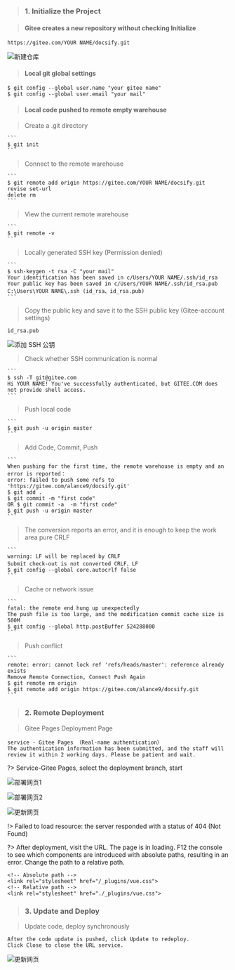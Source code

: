 <!-- 远程部署 -->

> ### 1. Initialize the Project

> #### Gitee creates a new repository without checking Initialize


```
https://gitee.com/YOUR NAME/docsify.git
```

![新建仓库](../_media/_resources/新建仓库.png ":size=70%")

> #### Local git global settings

```
$ git config --global user.name "your gitee name"
$ git config --global user.email "your mail"
```

> #### Local code pushed to remote empty warehouse

> Create a .git directory


    ```
    $ git init
    ```

> Connect to the remote warehouse


    ```
    $ git remote add origin https://gitee.com/YOUR NAME/docsify.git
    revise set-url
    delete rm
    ```

> View the current remote warehouse


    ```
    $ git remote -v
    ```

> Locally generated SSH key (Permission denied)


    ```
    $ ssh-keygen -t rsa -C "your mail"
    Your identification has been saved in c/Users/YOUR NAME/.ssh/id_rsa
    Your public key has been saved in c/Users/YOUR NAME/.ssh/id_rsa.pub
    C:\Users\YOUR NAME\.ssh (id_rsa、id_rsa.pub)
    ```

> Copy the public key and save it to the SSH public key (Gitee-account settings)
    
    id_rsa.pub

![添加 SSH 公钥](../_media/_resources/添加SSH公钥.png ":size=80%")

> Check whether SSH communication is normal


    ```
    $ ssh -T git@gitee.com
    Hi YOUR NAME! You've successfully authenticated, but GITEE.COM does not provide shell access.
    ```

> Push local code


    ```
    $ git push -u origin master
    ```

> Add Code, Commit, Push


    ```
    When pushing for the first time, the remote warehouse is empty and an error is reported：
    error: failed to push some refs to 'https://gitee.com/alance9/docsify.git'
    $ git add .
    $ git commit -m "first code"
    OR $ git commit -a  -m "first code" 
    $ git push -u origin master
    ```

> The conversion reports an error, and it is enough to keep the work area pure CRLF


    ```
    warning: LF will be replaced by CRLF
    Submit check-out is not converted CRLF、LF
    $ git config --global core.autocrlf false
    ```

> Cache or network issue


    ```
    fatal: the remote end hung up unexpectedly
    The push file is too large, and the modification commit cache size is 500M 
    $ git config --global http.postBuffer 524288000
    ```

> Push conflict


    ```
    remote: error: cannot lock ref 'refs/heads/master': reference already exists
    Remove Remote Connection, Connect Push Again
    $ git remote rm origin
    $ git remote add origin https://gitee.com/alance9/docsify.git
    ```

> ### 2. Remote Deployment


> Gitee Pages Deployment Page

```
service - Gitee Pages （Real-name authentication）
The authentication information has been submitted, and the staff will review it within 2 working days. Please be patient and wait.
```

?> Service-Gitee Pages, select the deployment branch, start

![部署网页1](../_media/_resources/部署网页1.png ':size=70%')

![部署网页2](../_media/_resources/部署网页2.png ':size=50%')

![更新网页](../_media/_resources/更新网页.png ':size=50%')

!> Failed to load resource: the server responded with a status of 404 (Not Found)

?> After deployment, visit the URL. The page is in loading. F12 the console to see which components are introduced with absolute paths, resulting in an error. Change the path to a relative path.

```
<!-- Absolute path -->
<link rel="stylesheet" href="/_plugins/vue.css">
<!-- Relative path -->
<link rel="stylesheet" href="./_plugins/vue.css">
```

> ### 3. Update and Deploy


> Update code, deploy synchronously


```
After the code update is pushed, click Update to redeploy.
Click Close to close the URL service.
```

![更新网页](../_media/_resources/更新网页.png ':size=50%')